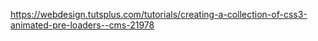 https://webdesign.tutsplus.com/tutorials/creating-a-collection-of-css3-animated-pre-loaders--cms-21978
